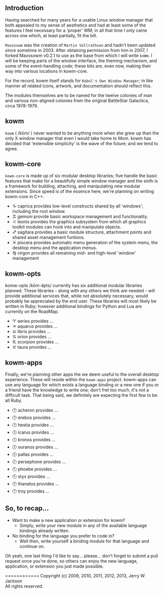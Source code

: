 ## Introduction

Having searched for many years for a usable Linux window manager that both appealed to my sense of aesthetics and had at least some of the features I feel necessary for a 'proper' WM; in all that time I only came across one which, at least partially, fit the bill. 

`Mavosxwm` was the creation of `Martin Vollrathson` and hadn't been updated since sometime in 2003. After obtaining permission from him in 2007, I forked Mavosxwm v0.2.1 to use as the base from which I will write `koWm`. I will be keeping parts of the window interface, the theming mechanism, and some of the event-handling code; these bits are, even now, making their way into various locations in kowm-core.

For the record, kowm itself stands for `Kobol's Own Window Manager`; in like manner all related icons, artwork, and documentation should reflect this. 

The modules themselves are to be named for the twelve colonies of man and various non-aligned colonies from the original BattleStar Galactica, circa 1978-1979. 

## kowm
`kowm` ( /kōm/ ) never wanted to be anything more when she grew up than the only X window manager that even I would take home to Mom. kowm has decided that 'extensible simplicity' is the wave of the future; and we tend to agree. 

## kowm-core
`kowm-core` is made up of six modular desktop libraries; five handle the basic features that make for a beautifully simple window manager and the sixth is a framework for building, attaching, and manipulating new modular extensions. Since speed is of the essence here, we're planning on writing kowm-core in C++.
-  :capricorn: caprica provides low-level constructs shared by all 'windows'; including the root window.
-  :gemini: gemoni provide basic workspace management and functionality.
-  :leo: leonis provides the graphics subsystem from which all graphics toolkit modules can hook into and manipulate objects.
-  :sagittarius: sagitara provides a basic module structure, attachment points and shared asset management funtions.
-  :pisces: piscera provides automatic menu generation of the system menu, the desktop menu and the application menus.
-  :virgo: virgon provides all remaining mid- and high-level 'window' management

## kowm-opts
komw-opts /kōm-äpts/ currently has six additional modular libraries planned. These libraries - along with any others we think are needed - will provide additional services that, while not absolutely necessary, would probably be appreciated by the end user. These libraries will most likely be written in Ruby; however additional bindings for Python and Lua are currently on the RoadMap.
-  :aries: aeries provides ...
-  :aquarius: aquarus provides ...
-  :libra: libris provides ...
-  :cancer: orion provides ...
-  :scorpius: scorpion provides ...
-  :taurus: taura provides ...

## kowm-apps
Finally, we're planning other apps the we deem useful to the overall desktop experience. These will reside within the `kowm-apps` project. kowm-apps can use any language for which exists a language binding or a new one if you or a friend have the knowledge to write one; don't fret too much, it's not a difficult task. That being said, we definitely are expecting the first few to be all Ruby.
-  :clock1: acheron provides ...
-  :clock2: erebos provides ...
-  :clock3: hestia provides ...
-  :clock4: icarus provides ...
-  :clock5: kronos provides ...
-  :clock6: ouranos provides ...
-  :clock7: pallas provides ...
-  :clock8: persephone provides ...
-  :clock9: phoebe provides ...
-  :clock10: styx provides ...
-  :clock11: thanatos provides ...
-  :clock12: troy provides ...

## So, to recap...
-	Want to make a new application or extension for kowm?
	-	Simply, write your new module in any of the available language bindings already written. 
-	No binding for the language you prefer to code in?
	-	Well then, write yourself a binding module for that language and continue on.

Oh yeah, one last thing I'd like to say... please... don't forget to submit a pull request once you're done, so others can enjoy the new language, application, or extension you just made possible.

============
Copyright (c) 2009, 2010, 2011, 2012, 2013, Jerry W Jackson
<br />All rights reserved.
